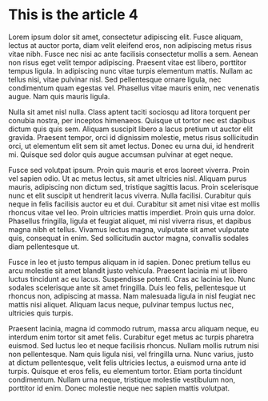 This is the article 4
=====================

Lorem ipsum dolor sit amet, consectetur adipiscing elit. Fusce aliquam, lectus at auctor porta, diam velit eleifend eros, non adipiscing metus risus vitae nibh. Fusce nec nisi ac ante facilisis consectetur mollis a sem. Aenean non risus eget velit tempor adipiscing. Praesent vitae est libero, porttitor tempus ligula. In adipiscing nunc vitae turpis elementum mattis. Nullam ac tellus nisi, vitae pulvinar nisl. Sed pellentesque ornare ligula, nec condimentum quam egestas vel. Phasellus vitae mauris enim, nec venenatis augue. Nam quis mauris ligula.

Nulla sit amet nisl nulla. Class aptent taciti sociosqu ad litora torquent per conubia nostra, per inceptos himenaeos. Quisque ut tortor nec est dapibus dictum quis quis sem. Aliquam suscipit libero a lacus pretium ut auctor elit gravida. Praesent tempor, orci id dignissim molestie, metus risus sollicitudin orci, ut elementum elit sem sit amet lectus. Donec eu urna dui, id hendrerit mi. Quisque sed dolor quis augue accumsan pulvinar at eget neque.

Fusce sed volutpat ipsum. Proin quis mauris et eros laoreet viverra. Proin vel sapien odio. Ut ac metus lectus, sit amet ultricies nisl. Aliquam purus mauris, adipiscing non dictum sed, tristique sagittis lacus. Proin scelerisque nunc et elit suscipit ut hendrerit lacus viverra. Nulla facilisi. Curabitur quis neque in felis facilisis auctor eu et dui. Curabitur sit amet nisi vitae est mollis rhoncus vitae vel leo. Proin ultricies mattis imperdiet. Proin quis urna dolor. Phasellus fringilla, ligula et feugiat aliquet, mi nisl viverra risus, et dapibus magna nibh et tellus. Vivamus lectus magna, vulputate sit amet vulputate quis, consequat in enim. Sed sollicitudin auctor magna, convallis sodales diam pellentesque ut.

Fusce in leo et justo tempus aliquam in id sapien. Donec pretium tellus eu arcu molestie sit amet blandit justo vehicula. Praesent lacinia mi ut libero luctus tincidunt ac eu lacus. Suspendisse potenti. Cras ac lacinia leo. Nunc sodales scelerisque ante sit amet fringilla. Duis leo felis, pellentesque ut rhoncus non, adipiscing at massa. Nam malesuada ligula in nisl feugiat nec mattis nisi aliquet. Aliquam lacus neque, pulvinar tempus luctus nec, ultricies quis turpis.

Praesent lacinia, magna id commodo rutrum, massa arcu aliquam neque, eu interdum enim tortor sit amet felis. Curabitur eget metus ac turpis pharetra euismod. Sed luctus leo et neque facilisis rhoncus. Nullam mollis rutrum nisi non pellentesque. Nam quis ligula nisi, vel fringilla urna. Nunc varius, justo at dictum pellentesque, velit felis ultricies lectus, a euismod urna ante id turpis. Quisque et eros felis, eu elementum tortor. Etiam porta tincidunt condimentum. Nullam urna neque, tristique molestie vestibulum non, porttitor id enim. Donec molestie neque nec sapien mattis volutpat.
